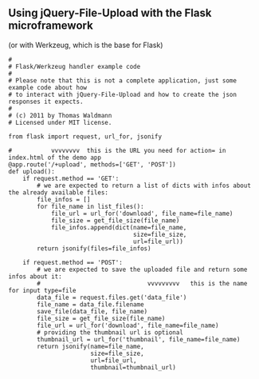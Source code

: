 ## Using jQuery-File-Upload with the Flask microframework
(or with Werkzeug, which is the base for Flask)

    #
    # Flask/Werkzeug handler example code
    #
    # Please note that this is not a complete application, just some example code about how
    # to interact with jQuery-File-Upload and how to create the json responses it expects.
    #
    # (c) 2011 by Thomas Waldmann
    # Licensed under MIT license.

    from flask import request, url_for, jsonify

    #           vvvvvvvv  this is the URL you need for action= in index.html of the demo app
    @app.route('/+upload', methods=['GET', 'POST'])
    def upload():
        if request.method == 'GET':
            # we are expected to return a list of dicts with infos about the already available files:
            file_infos = []
            for file_name in list_files():
                file_url = url_for('download', file_name=file_name)
                file_size = get_file_size(file_name)
                file_infos.append(dict(name=file_name,
                                       size=file_size,
                                       url=file_url))
            return jsonify(files=file_infos)

        if request.method == 'POST':
            # we are expected to save the uploaded file and return some infos about it:
            #                              vvvvvvvvv   this is the name for input type=file
            data_file = request.files.get('data_file')
            file_name = data_file.filename
            save_file(data_file, file_name)
            file_size = get_file_size(file_name)
            file_url = url_for('download', file_name=file_name)
            # providing the thumbnail url is optional
            thumbnail_url = url_for('thumbnail', file_name=file_name)
            return jsonify(name=file_name,
                           size=file_size,
                           url=file_url,
                           thumbnail=thumbnail_url)
